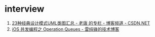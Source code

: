 # interview

1. [23种经典设计模式UML类图汇总 - 老唐 的专栏 - 博客频道 - CSDN.NET](https://blog.csdn.net/sfdev/article/details/2845488)
2. [iOS 并发编程之 Operation Queues - 雷纯锋的技术博客](http://leichunfeng.com/blog/2015/07/29/ios-concurrency-programming-operation-queues/)
